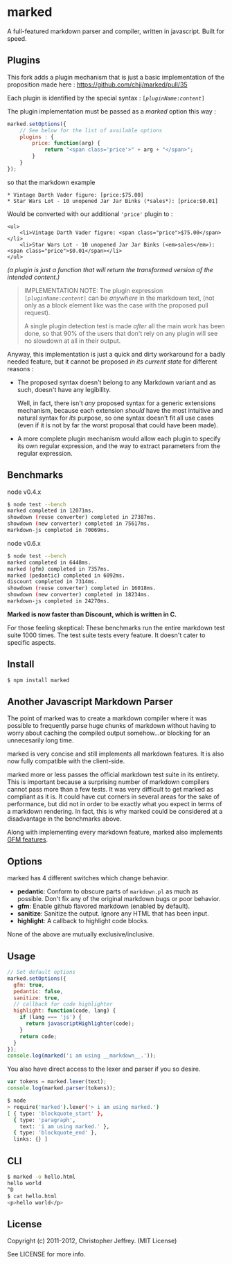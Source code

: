 # marked

A full-featured markdown parser and compiler, written in javascript.
Built for speed.

## Plugins

This fork adds a plugin mechanism that is just a basic implementation of the proposition made here :
https://github.com/chjj/marked/pull/35

Each plugin is identified by the special syntax : <code>[<i>pluginName</i>:<i>content</i>]</code>

The plugin implementation must be passed as a *marked* option this way :

``` js
marked.setOptions({
    // See below for the list of available options
    plugins : {
        price: function(arg) {
            return "<span class='price'>" + arg + "</span>";
        }
    }
});
```

so that the markdown example

    * Vintage Darth Vader figure: [price:$75.00]
    * Star Wars Lot - 10 unopened Jar Jar Binks (*sales*): [price:$0.01]

Would be converted with our additional <code>'price'</code> plugin to :

    <ul>
        <li>Vintage Darth Vader figure: <span class="price">$75.00</span></li>
        <li>Star Wars Lot - 10 unopened Jar Jar Binks (<em>sales</em>): <span class="price">$0.01</span></li>
    </ul>

*(a plugin is just a function that will return the transformed version of the intended content.)*

> IMPLEMENTATION NOTE: The plugin expression <code>[<i>pluginName</i>:<i>content</i>]</code> can be *anywhere* in the markdown text,
> (not only as a block element like was the case with the proposed pull request).
>
> A single plugin detection test is made *after* all the main work has been done,
> so that 90% of the users that don't rely on any plugin will see no slowdown at all in their output.

Anyway, this implementation is just a quick and dirty workaround for a badly needed feature, but it cannot be proposed *in its current state* for different reasons :

* The proposed syntax doesn't belong to any Markdown variant and as such, doesn't have any legibility.

    Well, in fact, there isn't *any* proposed syntax for a generic extensions mechanism, because each extension *should* have the most intuitive and natural syntax for *its* purpose, so one syntax doesn't fit all use cases (even if it is not by far the worst proposal that could have been made).

* A more complete plugin mechanism would allow each plugin to specify its own regular expression, and the way to extract parameters from the regular expression.


## Benchmarks

node v0.4.x

``` bash
$ node test --bench
marked completed in 12071ms.
showdown (reuse converter) completed in 27387ms.
showdown (new converter) completed in 75617ms.
markdown-js completed in 70069ms.
```

node v0.6.x

``` bash
$ node test --bench
marked completed in 6448ms.
marked (gfm) completed in 7357ms.
marked (pedantic) completed in 6092ms.
discount completed in 7314ms.
showdown (reuse converter) completed in 16018ms.
showdown (new converter) completed in 18234ms.
markdown-js completed in 24270ms.
```

__Marked is now faster than Discount, which is written in C.__

For those feeling skeptical: These benchmarks run the entire markdown test suite
1000 times. The test suite tests every feature. It doesn't cater to specific
aspects.

## Install

``` bash
$ npm install marked
```

## Another Javascript Markdown Parser

The point of marked was to create a markdown compiler where it was possible to
frequently parse huge chunks of markdown without having to worry about
caching the compiled output somehow...or blocking for an unnecesarily long time.

marked is very concise and still implements all markdown features. It is also
now fully compatible with the client-side.

marked more or less passes the official markdown test suite in its
entirety. This is important because a surprising number of markdown compilers
cannot pass more than a few tests. It was very difficult to get marked as
compliant as it is. It could have cut corners in several areas for the sake
of performance, but did not in order to be exactly what you expect in terms
of a markdown rendering. In fact, this is why marked could be considered at a
disadvantage in the benchmarks above.

Along with implementing every markdown feature, marked also implements
[GFM features](http://github.github.com/github-flavored-markdown/).

## Options

marked has 4 different switches which change behavior.

- __pedantic__: Conform to obscure parts of `markdown.pl` as much as possible.
  Don't fix any of the original markdown bugs or poor behavior.
- __gfm__: Enable github flavored markdown (enabled by default).
- __sanitize__: Sanitize the output. Ignore any HTML that has been input.
- __highlight__: A callback to highlight code blocks.

None of the above are mutually exclusive/inclusive.

## Usage

``` js
// Set default options
marked.setOptions({
  gfm: true,
  pedantic: false,
  sanitize: true,
  // callback for code highlighter
  highlight: function(code, lang) {
    if (lang === 'js') {
      return javascriptHighlighter(code);
    }
    return code;
  }
});
console.log(marked('i am using __markdown__.'));
```

You also have direct access to the lexer and parser if you so desire.

``` js
var tokens = marked.lexer(text);
console.log(marked.parser(tokens));
```

``` bash
$ node
> require('marked').lexer('> i am using marked.')
[ { type: 'blockquote_start' },
  { type: 'paragraph',
    text: 'i am using marked.' },
  { type: 'blockquote_end' },
  links: {} ]
```

## CLI

``` bash
$ marked -o hello.html
hello world
^D
$ cat hello.html
<p>hello world</p>
```

## License

Copyright (c) 2011-2012, Christopher Jeffrey. (MIT License)

See LICENSE for more info.
